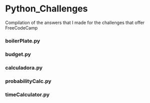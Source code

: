 # Python_Challenges
Compilation of the answers that I made for the challenges that offer FreeCodeCamp

### boilerPlate.py

### budget.py

### calculadora.py

### probabilityCalc.py

### timeCalculator.py
